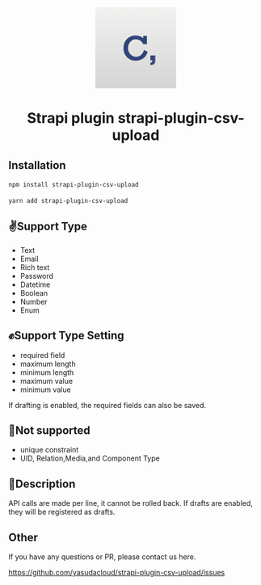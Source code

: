 <div align="center">
  <img style="width: 160px;" src="https://raw.githubusercontent.com/yasudacloud/strapi-plugin-csv-upload/main/admin/src/assets/logo_mini.png"/>
  <h1>Strapi plugin strapi-plugin-csv-upload</h1>
</div>

## Installation

```
npm install strapi-plugin-csv-upload

yarn add strapi-plugin-csv-upload
```

## ✌️Support Type

- Text
- Email
- Rich text
- Password
- Datetime
- Boolean
- Number
- Enum

## ✊Support Type Setting

- required field
- maximum length
- minimum length
- maximum value
- minimum value

If drafting is enabled, the required fields can also be saved.

## 🙏Not supported
- unique constraint
- UID, Relation,Media,and Component Type

## 📖Description

API calls are made per line, it cannot be rolled back.
If drafts are enabled, they will be registered as drafts.


## Other
If you have any questions or PR, please contact us here.

https://github.com/yasudacloud/strapi-plugin-csv-upload/issues
